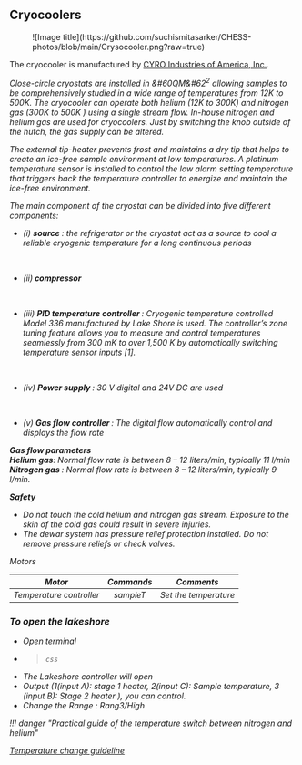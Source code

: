 ## Cryocoolers



<figure markdown>
  ![Image title](https://github.com/suchismitasarker/CHESS-photos/blob/main/Crysocooler.png?raw=true)

</figure>

The cryocooler is manufactured by [CYRO Industries of America, Inc.](http://www.cryoindustries.com/).

<i> Close-circle cryostats are installed in &#60QM&#62<sup>2</sup> allowing samples to be comprehensively studied in a wide range of temperatures from 12K to 500K. The cryocooler can operate both helium (12K to 300K) and nitrogen gas (300K to 500K ) using a single stream flow. In-house nitrogen and helium gas are used for cryocoolers. Just by switching the knob outside of the hutch, the gas supply can be altered. 

The external tip-heater prevents frost and maintains a dry tip that helps to create an ice-free sample environment at low temperatures. A platinum temperature sensor is installed to control the low alarm setting temperature that triggers back the temperature controller to energize and maintain the ice-free environment. 

The main component of the cryostat can be divided into five different components: 
<br>

* (i) <b> source </b> : the refrigerator or the cryostat act as a source to cool a reliable cryogenic temperature for a long continuous periods
<br>

* (ii)<b> compressor </b>
<br>

* (iii) <b> PID temperature controller </b>: Cryogenic temperature controlled Model 336 manufactured by Lake Shore is used.  The controller’s zone tuning feature allows you to measure and control temperatures seamlessly from 300 mK to over 1,500 K by automatically switching temperature sensor inputs [1].
<br>

* (iv) <b> Power supply </b> : 30 V digital and 24V DC are used
<br> 

* (v) <b> Gas flow controller </b> : The digital flow automatically control and displays the flow rate

<b> Gas flow parameters </b>
<br>
<b> Helium gas</b>: Normal flow rate is between 8 – 12 liters/min, typically 11 l/min
</br>
<b> Nitrogen gas </b> : Normal flow rate is between 8 – 12 liters/min, typically 9 l/min.
</br>

<b> Safety </b>

* Do not touch the cold helium and nitrogen gas stream. Exposure to the skin of the cold gas could result in severe injuries.
* The dewar system has pressure relief protection installed. Do not remove pressure reliefs or check valves.

Motors

| Motor | Commands | Comments | 
| -------------- | :---------: | ---------- | 
| Temperature controller | sampleT | Set the temperature |  


### To open the lakeshore

* Open terminal
*  > `css` 
* The Lakeshore controller will open
* Output (1(input A): stage 1 heater, 2(input C): Sample temperature, 3 (input B): Stage 2 heater ), you can control.
* Change the  Range : Rang3/High  



!!! danger "Practical guide of the temperature switch between nitrogen and helium"

[Temperature change guideline](https://suchismitasarker.github.io/CHESS-ID4B-QM2/temp/)
